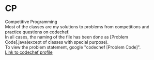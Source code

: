 # CP  
Competitive Programming  
Most of the classes are my solutions to problems from competitions and practice questions on codechef.  
In all cases, the naming of the file has been done as [Problem Code].java(except of classes with special purpose).  
To view the problem statement, google "codechef [Problem Code]".  
[Link to codechef profile](https://www.codechef.com/users/hbot_42)

